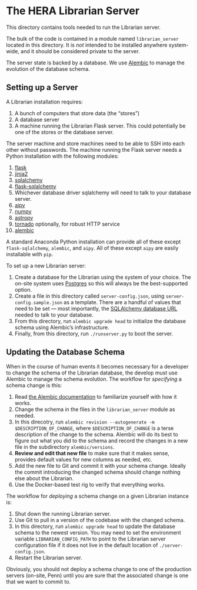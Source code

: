 The HERA Librarian Server
=========================

This directory contains tools needed to run the Librarian server.

The bulk of the code is contained in a module named `librarian_server` located
in this directory. It is *not* intended to be installed anywhere system-wide,
and it should be considered private to the server.

The server state is backed by a database. We use
[Alembic](http://alembic.zzzcomputing.com/) to manage the evolution of the
database schema.


Setting up a Server
-------------------

A Librarian installation requires:

1. A bunch of computers that store data (the “stores”)
1. A database server
1. A machine running the Librarian Flask server. This could potentially be
   one of the stores or the database server.

The server machine and store machines need to be able to SSH into each other
without passwords. The machine running the Flask server needs a Python
installation with the following modules:

1. [flask](http://flask.pocoo.org/)
1. [jinja2](http://jinja.pocoo.org/)
1. [sqlalchemy](http://www.sqlalchemy.org/)
1. [flask-sqlalchemy](http://flask-sqlalchemy.pocoo.org/)
1. Whichever database driver sqlalchemy will need to talk to your database server.
1. [aipy](https://github.com/AaronParsons/aipy)
1. [numpy](http://www.numpy.org/)
1. [astropy](http://www.astropy.org/)
1. [tornado](http://www.tornadoweb.org/) optionally, for robust HTTP service
1. [alembic](http://alembic.zzzcomputing.com/)

A standard Anaconda Python installation can provide all of these except
`flask-sqlalchemy`, `alembic`, and `aipy`. All of these except `aipy` are
easily installable with `pip`.

To set up a new Librarian server:

1. Create a database for the Librarian using the system of your choice. The
   on-site system uses [Postgres](https://www.postgresql.org/) so this will
   always be the best-supported option.
1. Create a file in this directory called `server-config.json`, using
   `server-config.sample.json` as a template. There are a handful of values
   that need to be set — most importantly, the
   [SQLAlchemy database URL](http://docs.sqlalchemy.org/en/latest/core/engines.html#database-urls)
   needed to talk to your database.
1. From this directory, run `alembic upgrade head` to initialize the database
   schema using Alembic’s infrastructure.
1. Finally, from this directory, run `./runserver.py` to boot the server.


Updating the Database Schema
----------------------------

When in the course of human events it becomes necessary for a developer to
change the schema of the Librarian database, the develop must use Alembic to
manage the schema evolution. The workflow for *specifying* a schema change is
this:

1. Read [the Alembic documentation](http://alembic.zzzcomputing.com/) to
   familiarize yourself with how it works.
1. Change the schema in the files in the `librarian_server` module as needed.
1. In this direcotry, run `alembic revision --autogenerate -m
   $DESCRIPTION_OF_CHANGE`, where `$DESCRIPTION_OF_CHANGE` is a terse
   description of the change to the schema. Alembic will do its best to figure
   out what you did to the schema and record the changes in a new file in the
   subdirectory `alembic/versions`.
1. **Review and edit that new file** to make sure that it makes sense, provides
   default values for new columns as needed, etc.
1. Add the new file to Git and commit it with your schema change. Ideally the
   commit introducing the changed schema should change nothing else about the
   Librarian.
1. Use the Docker-based test rig to verify that everything works.

The workflow for *deploying* a schema change on a given Librarian instance is:

1. Shut down the running Librarian server.
1. Use Git to pull in a version of the codebase with the changed schema.
1. In this directory, run `alembic upgrade head` to update the database schema
   to the newest version. You may need to set the environment variable
   `LIBRARIAN_CONFIG_PATH` to point to the Librarian server configuration file
   if it does not live in the default location of `./server-config.json`.
1. Restart the Librarian server.

Obviously, you should not deploy a schema change to one of the production
servers (on-site, Penn) until you are sure that the associated change is one
that we want to commit to.
